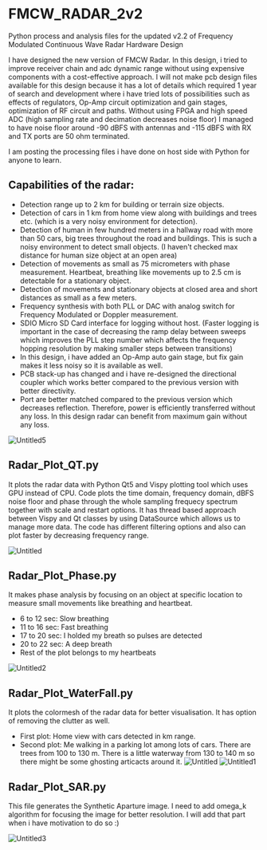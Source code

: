 # FMCW_RADAR_2v2
Python process and analysis files for the updated v2.2 of Frequency Modulated Continuous Wave Radar Hardware Design

I have designed the new version of FMCW Radar. In this design, i tried to improve receiver chain and adc dynamic range without using expensive components with a cost-effective approach. I will not make pcb design files available for this design because it has a lot of details which required 1 year of search and development where i have tried lots of possibilities such as effects of regulators, Op-Amp circuit optimization and gain stages, optimization of RF circuit and paths.
Without using FPGA and high speed ADC (high sampling rate and decimation decreases noise floor)
I managed to have noise floor around -90 dBFS with antennas and -115 dBFS with RX and TX ports are 50 ohm terminated.

I am posting the processing files i have done on host side with Python for anyone to learn.

## Capabilities of the radar:
 * Detection range up to 2 km for building or terrain size objects.
 * Detection of cars in 1 km from home view along with buildings and trees etc. (which is a very noisy environment for detection).
 * Detection of human in few hundred meters in a hallway road with more than 50 cars, big trees throughout the road and buildings. This is such a noisy environment to detect small objects. (I haven't checked max distance for human size object at an open area)
 * Detection of movements as small as 75 micrometers with phase measurement. Heartbeat, breathing like movements up to 2.5 cm is detectable for a stationary object.
 * Detection of movements and stationary objects at closed area and short distances as small as a few meters.
 * Frequency synthesis with both PLL or DAC with analog switch for Frequency Modulated or Doppler measurement.
 * SDIO Micro SD Card interface for logging without host. (Faster logging is important in the case of decreasing the ramp delay between sweeps which improves the PLL step number which affects the frequency hopping resolution by making smaller steps between transitions)
 * In this design, i have added an Op-Amp auto gain stage, but fix gain makes it less noisy so it is available as well.
 * PCB stack-up has changed and i have re-designed the directional coupler which works better compared to the previous version with better directivity.
 * Port are better matched compared to the previous version which decreases reflection. Therefore, power is efficiently transferred without any loss. In this design radar can benefit from maximum gain without any loss.

![Untitled5](https://github.com/ckflight/FMCW_RADAR_2/assets/61315249/5fa3c864-8e84-449e-b6a0-8482ac3ec935)
   
## Radar_Plot_QT.py
It plots the radar data with Python Qt5 and Vispy plotting tool which uses GPU instead of CPU. Code plots the time domain, frequency domain, dBFS noise floor and phase through the whole sampling frequecy spectrum together with scale and restart options. It has thread based approach between Vispy and Qt classes by using DataSource which allows us to manage more data. The code has different filtering options and also can plot faster by decreasing frequency range.

![Untitled](https://github.com/ckflight/FMCW_RADAR_2/assets/61315249/cec61433-47c9-48c4-b16d-7eb0aa7097c5)

## Radar_Plot_Phase.py 
It makes phase analysis by focusing on an object at specific location to measure small movements like breathing and heartbeat.
 * 6 to 12 sec: Slow breathing
 * 11 to 16 sec: Fast breathing
 * 17 to 20 sec: I holded my breath so pulses are detected
 * 20 to 22 sec: A deep breath
 * Rest of the plot belongs to my heartbeats

![Untitled2](https://github.com/ckflight/FMCW_RADAR_2v2/assets/61315249/c3ede918-5830-4b8d-8c96-310ad28ab3b0)

## Radar_Plot_WaterFall.py
It plots the colormesh of the radar data for better visualisation. It has option of removing the clutter as well.
 * First plot: Home view with cars detected in km range.
 * Second plot: Me walking in a parking lot among lots of cars. There are trees from 100 to 130 m. There is a little waterway from 130 to 140 m so there might be some ghosting articacts around it.
![Untitled](https://github.com/ckflight/FMCW_RADAR_2v2/assets/61315249/b51daa43-6c51-4719-9d20-c8e37f4b8ec3)
![Untitled1](https://github.com/ckflight/FMCW_RADAR_2v2/assets/61315249/33c41898-376a-49c4-84ee-9779a1b87801)

## Radar_Plot_SAR.py
This file generates the Synthetic Aparture image. I need to add omega_k algorithm for focusing the image for better resolution.
I will add that part when i have motivation to do so :) 

![Untitled3](https://github.com/ckflight/FMCW_RADAR_2v2/assets/61315249/0eee0846-5074-4150-987e-e8686c60e892)
